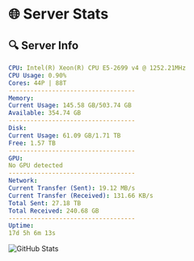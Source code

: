 # 🌐 Server Stats
## 🔍 Server Info
```yaml
CPU: Intel(R) Xeon(R) CPU E5-2699 v4 @ 1252.21MHz
CPU Usage: 0.90%
Cores: 44P | 88T
-----------------------------------
Memory:
Current Usage: 145.58 GB/503.74 GB
Available: 354.74 GB
-----------------------------------
Disk:
Current Usage: 61.09 GB/1.71 TB
Free: 1.57 TB
-----------------------------------
GPU:
No GPU detected
-----------------------------------
Network:
Current Transfer (Sent): 19.12 MB/s
Current Transfer (Received): 131.66 KB/s
Total Sent: 27.18 TB
Total Received: 240.68 GB
-----------------------------------
Uptime:
17d 5h 6m 13s
```
![GitHub Stats](https://img.shields.io/badge/Updated-2025-03-25_02:29:02-blue)
